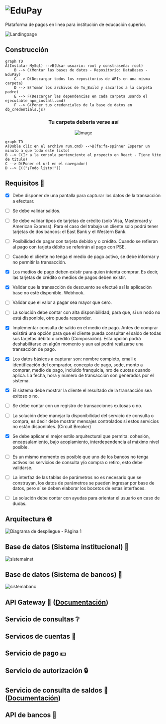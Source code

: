 # ![EduPay](https://user-images.githubusercontent.com/61607058/201572233-c22a4876-725a-44c5-aca2-668238f56862.png)

Plataforma de pagos en linea para institución de educación superior.

![Landingpage](https://user-images.githubusercontent.com/61607058/201576500-f502950a-5c80-4d31-a044-244e7ca2cd23.png)

## Construcción
```mermaid
graph TD
A(Instalar MySql) -->B(Usar usuario: root y constraseña: root)
    B --> C(Montar las bases de datos - Repositorio: DataBases - EduPay)
    C --> D(Descargar todos los repositorios de APIs en una misma carpeta)
    D --> E(Tomar los archivos de To_Build y sacarlos a la carpeta padre)
    E --> F(Descargar las dependencias en cada carpeta usando el ejecutable npm_install.cmd)
    F --> G(Poner tus credenciales de la base de datos en db_credentials.js)
```
<h3 align="center"> Tu carpeta debería verse así </h3>
<div align="center">
  
![image](https://user-images.githubusercontent.com/61607058/203145131-634c558d-ef94-499f-9ba7-daeb772ec609.png)

</div>
  
```mermaid
graph TD
A(Doble clic en el archivo run.cmd) -->B(fa:fa-spinner Esperar un minuto a que todo esté listo)
B --> C(Ir a la consola pertenciente al proyecto en React - Tiene Vite de titulo)
C --> D(Poner el url en el navegador)
D --> E(("¡Todo listo!"))
```

## Requisitos 📅

- [x] Debe disponer de una pantalla para capturar los datos de la transacción a efectuar.

- [ ] Se debe validar saldos.

- [ ] Se debe validar tipos de tarjetas de crédito (solo Visa, Mastercard y American Express). Para el caso del trabajo un cliente solo podrá tener tarjetas de dos bancos: el East Bank y el Western Bank.

- [ ] Posibilidad de pagar con tarjeta debido y o crédito. Cuando se refieran al pago con tarjeta débito se referirán al pago con PSE.

- [ ] Cuando el cliente no tenga el medio de pago activo, se debe informar y no permitir la transacción. 

- [x] Los medios de pago deben existir para quien intenta comprar. Es decir, las tarjetas de crédito o medios de pagos deben existir.

- [x] Validar que la transacción de descuento se efectué así la aplicación base no esté disponible. Webhook.

- [ ] Validar que el valor a pagar sea mayor que cero.

- [ ] La solución debe contar con alta disponibilidad, para que, si un nodo no está disponible, otro pueda responder.

- [x] Implementar consulta de saldo en el medio de pago. Antes de comprar existirá una opción para que el cliente pueda consultar el saldo de todas sus tarjetas débito o crédito (Composición). Esta opción podrá deshabilitarse en algún momento y aun así podrá realizarse una transacción de pago.

- [x] Los datos básicos a capturar son: nombre completo, email e identificación del comprador, concepto de pago, sede, monto a comprar, medio de pago, incluido franquicia, nro de cuotas cuando aplica. La fecha, hora y número de transacción son generados por el sistema.

- [x] El sistema debe mostrar la cliente el resultado de la transacción sea exitoso o no.

- [ ] Se debe contar con un registro de transacciones exitosas o no.

- [ ] La solución debe manejar la disponibilidad del servicio de consulta o compra, es decir debe mostrar mensajes controlados si estos servicios no están disponibles. 
(Circuit Breaker)

- [x] Se debe aplicar el mejor estilo arquitectural que permita: cohesión, encapsulamiento, bajo acoplamiento, interdependencia al máximo nivel posible.

- [ ] Es un mismo momento es posible que uno de los bancos no tenga activos los servicios de consulta y/o compra o retiro, esto debe validarse.

- [ ] La interfaz de las tablas de parámetros no es necesario que se construyan, los datos de parámetros se pueden ingresar por base de datos, pero sí se deben elaborar los bocetos de estas interfaces.

- [ ] La solución debe contar con ayudas para orientar el usuario en caso de dudas.


## Arquitectura 🌐

![Diagrama de despliegue - Página 1](https://user-images.githubusercontent.com/61607058/201572704-8441ee21-7604-4ed8-af1c-35bb828ee010.png)

## Base de datos (Sistema institucional) 🏫

![sistemainst](https://user-images.githubusercontent.com/61607058/201577941-17f26371-b71c-4f97-bfaf-62927aa9508f.png)

## Base de datos (Sistema de bancos) 🏦

![sistemabanc](https://user-images.githubusercontent.com/61607058/201578060-f189e396-9bbc-41ec-b34d-715b14b12fc0.png)

## API Gateway 🚚 ([Documentación](https://github.com/Diseno-de-Software-2/API-Gateway-EduPay#readme))

## Servicio de consultas ❔

## Servicos de cuentas 🧑

## Servicio de pago 💵

## Servicio de autorización 🔒

## Servicio de consulta de saldos 💸  ([Documentación](https://github.com/Diseno-de-Software-2/Balance-API-EduPay#readme))

## API de bancos 🏧




<!--
![Enunciado_page-0001](https://user-images.githubusercontent.com/61607058/198183272-3ffca75a-092b-435e-8a41-9ffed67ee677.jpg)
![Enunciado_page-0002](https://user-images.githubusercontent.com/61607058/198183275-1211345f-e1fb-4cd5-b022-a772d4bf83f0.jpg)
![Enunciado_page-0003](https://user-images.githubusercontent.com/61607058/198183277-a968c48e-8cf4-4a20-8fe3-600c362c4fb6.jpg)
![Enunciado_page-0004](https://user-images.githubusercontent.com/61607058/198183263-c2388e2e-2193-48a8-8178-f124f5756906.jpg)
![Enunciado_page-0005](https://user-images.githubusercontent.com/61607058/198183266-548ca9f9-25b4-4431-98e1-7bb2cf22de18.jpg)
![Enunciado_page-0006](https://user-images.githubusercontent.com/61607058/198183269-9a68e6e7-6af0-4009-a950-e67de03ce011.jpg)
-->

<!--

**Here are some ideas to get you started:**

🙋‍♀️ A short introduction - what is your organization all about?
🌈 Contribution guidelines - how can the community get involved?
👩‍💻 Useful resources - where can the community find your docs? Is there anything else the community should know?
🍿 Fun facts - what does your team eat for breakfast?
🧙 Remember, you can do mighty things with the power of [Markdown](https://docs.github.com/github/writing-on-github/getting-started-with-writing-and-formatting-on-github/basic-writing-and-formatting-syntax)
-->
